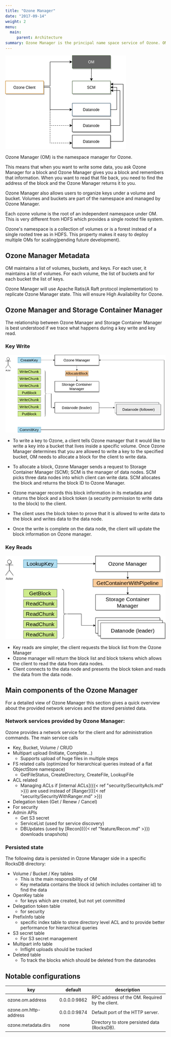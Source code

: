 ```yaml
---
title: "Ozone Manager"
date: "2017-09-14"
weight: 2
menu: 
  main:
     parent: Architecture
summary: Ozone Manager is the principal name space service of Ozone. OM manages the life cycle of volumes, buckets and Keys.
---
```

<!---
  Licensed to the Apache Software Foundation (ASF) under one or more
  contributor license agreements.  See the NOTICE file distributed with
  this work for additional information regarding copyright ownership.
  The ASF licenses this file to You under the Apache License, Version 2.0
  (the "License"); you may not use this file except in compliance with
  the License.  You may obtain a copy of the License at

      http://www.apache.org/licenses/LICENSE-2.0

  Unless required by applicable law or agreed to in writing, software
  distributed under the License is distributed on an "AS IS" BASIS,
  WITHOUT WARRANTIES OR CONDITIONS OF ANY KIND, either express or implied.
  See the License for the specific language governing permissions and
  limitations under the License.
-->

![Ozone Manager](OzoneManager.png)

Ozone Manager (OM) is the namespace manager for Ozone.

This means that when you want to write some data, you ask Ozone
Manager for a block and Ozone Manager gives you a block and remembers that
information. When you want to read that file back, you need to find the
address of the block and the Ozone Manager returns it to you.

Ozone Manager also allows users to organize keys under a volume and bucket.
Volumes and buckets are part of the namespace and managed by Ozone Manager.

Each ozone volume is the root of an independent namespace under OM.
This is very different from HDFS which provides a single rooted file system.

Ozone's namespace is a collection of volumes or is a forest instead of a
single rooted tree as in HDFS. This property makes it easy to deploy multiple
OMs for scaling(pending future development).

## Ozone Manager Metadata

OM maintains a list of volumes, buckets, and keys.
For each user, it maintains a list of volumes.
For each volume, the list of buckets and for each bucket the list of keys.

Ozone Manager will use Apache Ratis(A Raft protocol implementation) to
replicate Ozone Manager state. This will ensure High Availability for Ozone.


## Ozone Manager and Storage Container Manager

The relationship between Ozone Manager and Storage Container Manager is best
understood if we trace what happens during a key write and key read.

### Key Write

![Ozone Manager Write Path](OzoneManager-WritePath.png)

* To write a key to Ozone, a client tells Ozone manager that it would like to
write a key into a bucket that lives inside a specific volume. Once Ozone
Manager determines that you are allowed to write a key to the specified bucket,
OM needs to allocate a block for the client to write data.

* To allocate a block, Ozone Manager sends a request to Storage Container
Manager (SCM); SCM is the manager of data nodes. SCM picks three data nodes
into which client can write data. SCM allocates the block and returns the
block ID to Ozone Manager.

* Ozone manager records this block information in its metadata and returns the
block and a block token (a security permission to write data to the block)
to the client.

* The client uses the block token to prove that it is allowed to write data to
the block and writes data to the data node.

* Once the write is complete on the data node, the client will update the block
information on Ozone manager.

### Key Reads

![Ozone Manager Read Path](OzoneManager-ReadPath.png)

* Key reads are simpler, the client requests the block list from the Ozone
Manager
* Ozone manager will return the block list and block tokens which
allows the client to read the data from data nodes.
* Client connects to the data  node and presents the block token and reads
the data from the data node.

## Main components of the Ozone Manager

For a detailed view of Ozone Manager this section gives a quick overview about the provided network services and the stored persisted data.

### Network services provided by Ozone Manager:

Ozone provides a network service for the client and for administration commands. The main service calls

 * Key, Bucket, Volume / CRUD
 * Multipart upload (Initiate, Complete…)
   * Supports upload of huge files in multiple steps
 * FS related calls (optimized for hierarchical queries instead of a flat ObjectStore namespace)
   * GetFileStatus, CreateDirectory, CreateFile, LookupFile
 * ACL related
   * Managing ACLs if [internal ACLs]({{< ref "security/SecurityAcls.md" >}}) are used instead of [Ranger]({{< ref "security/SecurityWithRanger.md" >}}) 
 * Delegation token (Get / Renew / Cancel)
  * For security
 * Admin APIs
   * Get S3 secret 
   * ServiceList (used for service discovery)
   * DBUpdates (used by [Recon]({{< ref "feature/Recon.md" >}}) downloads snapshots)

### Persisted state

The following data is persisted in Ozone Manager side in a specific RocksDB directory:
 
 * Volume / Bucket / Key tables
   * This is the main responsibility of OM
   * Key metadata contains the block id (which includes container id) to find the data
 * OpenKey table
   * for keys which are created, but not yet committed
 * Delegation token table
   * for security
 * PrefixInfo table
   * specific index table to store directory level ACL and to provide better performance for hierarchical queries
 * S3 secret table
   * For S3 secret management
 * Multipart info table
   * Inflight uploads should be tracked
 * Deleted table
   * To track the blocks which should be deleted from the datanodes

## Notable configurations

key | default | description
----|---------|------------
ozone.om.address | 0.0.0.0:9862 | RPC address of the OM. Required by the client.
ozone.om.http-address | 0.0.0.0:9874 | Default port of the HTTP server.
ozone.metadata.dirs | none | Directory to store persisted data (RocksDB).
